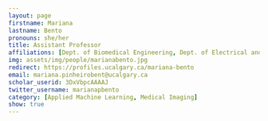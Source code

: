 ```yaml
---
layout: page
firstname: Mariana
lastname: Bento
pronouns: she/her
title: Assistant Professor
affiliations: [Dept. of Biomedical Engineering, Dept. of Electrical and Software Engineering, Hotchkiss Brain Institute]
img: assets/img/people/marianabento.jpg
redirect: https://profiles.ucalgary.ca/mariana-bento
email: mariana.pinheirobent@ucalgary.ca
scholar_userid: 3DxVbpcAAAAJ
twitter_username: marianapbento
category: [Applied Machine Learning, Medical Imaging]
show: true
---
```

